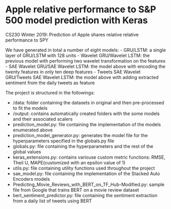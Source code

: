 # Apple relative performance to S&P 500 model prediction with Keras

CS230 Winter 2019: Prediction of Apple shares relative relative performance to SPY

We have generated in total a number of eight models:
    - GRU/LSTM: a single layer of GRU/LSTM with 128 units
    - Wavelet GRU/Wavelet LSTM: the previous model with performing two wavelet transformation on the features
    - SAE Wavelet GRU/SAE Wavelet LSTM: the model above with encoding the twenty features in only ten deep features 
    - Tweets SAE Wavelet GRU/Tweets SAE Wavelet LSTM: the model above with adding extracted sentiment from the daily tweets as feature
    

The project is structured in the followings:

  - /data: folder containing the datasets in original and then pre-processed to fit the models
  - /output: contains automatically created folders with the some models and their associated scalers
  - prediction_model.py: file containing the implementation of the models enumerated above
  - prediction_model_generator.py: generates the model file for the hyperparameters specified in the globals.py file
  - globals.py: file containing the hyperparameters and the rest of the global values
  - keras_extensions.py: contains variouse custom metric functions: RMSE, Theil U, MAPE(customized with an epsilon value of 1)
  - utils.py: file containing utility functions used throughout the project
  - sae_model.py: file containing the implementation of the Stacked Auto Encoders models
  - Predicting_Movie_Reviews_with_BERT_on_TF_Hub-Modified.py: sample file from Google that trains BERT on a movie review dataset
  - bert_sentiment_predictor.py: file containing the sentiment extraction from a daily list of tweets using BERT
  
  
  
  
